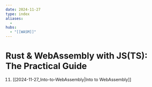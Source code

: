 ```yaml
---
date: 2024-11-27
type: index
aliases:
  -
hubs:
  - "[[WASM]]"
---
```


# Rust & WebAssembly with JS(TS): The Practical Guide

11. [[2024-11-27_Into-to-WebAssembly|Into to WebAssembly]]

